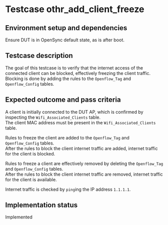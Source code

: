 # Testcase othr_add_client_freeze

## Environment setup and dependencies

Ensure DUT is in OpenSync default state, as is after boot.

## Testcase description

The goal of this testcase is to verify that the internet access of the
connected client can be blocked, effectively freezing the client traffic.
Blocking is done by adding the rules to the `Openflow_Tag` and
`Openflow_Config` tables.

## Expected outcome and pass criteria

A client is initially connected to the DUT AP, which is confirmed by inspecting
the `Wifi_Associated_Clients` table.\
The client MAC address must be present in the `Wifi_Associated_Clients` table.

Rules to freeze the client are added to the `Openflow_Tag` and `Openflow_Config`
tables.\
After the rules to block the client internet traffic are added, internet
traffic for the client is blocked.

Rules to freeze a client are effectively removed by deleting the `Openflow_Tag`
and `Openflow_Config` tables.\
After the rules to block the client internet traffic are removed, internet
traffic for the client is available.

Internet traffic is checked by `ping`ing the IP address `1.1.1.1`.

## Implementation status

Implemented
